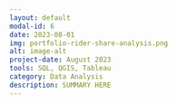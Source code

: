```yaml
---
layout: default
modal-id: 6
date: 2023-08-01
img: portfolio-rider-share-analysis.png
alt: image-alt
project-date: August 2023
tools: SQL, QGIS, Tableau
category: Data Analysis
description: SUMMARY HERE
---
```

